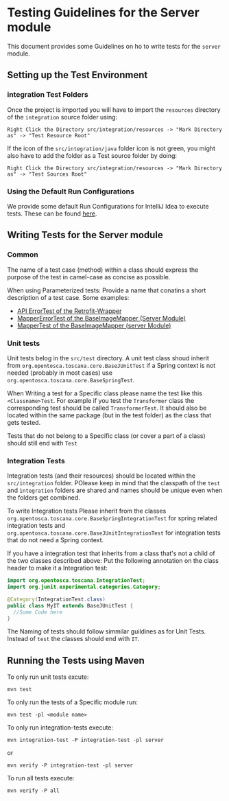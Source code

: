 # Testing Guidelines for the Server module

This document provides some Guidelines on ho to write tests for the `server` module.

## Setting up the Test Environment

### integration Test Folders

Once the project is imported you will have to import the `resources` directory of the `integration` source folder using:

```
Right Click the Directory src/integration/resources -> "Mark Directory as" -> "Test Resource Root"
```

If the icon of the `src/integration/java` folder icon is not green, you might also have to add the folder as a Test source folder by doing:
```
Right Click the Directory src/integration/resources -> "Mark Directory as" -> "Test Sources Root"
```

### Using the Default Run Configurations

We provide some default Run Configurations for IntelliJ Idea to execute tests. These can be found [here](../config/test-run-configurations).

## Writing Tests for the Server module

### Common

The name of a test case (method) within a class should express the purpose of the test in camel-case as concise as possible.

When using Parameterized tests: Provide a name that conatins a short description of a test case. Some examples:

- [API ErrorTest of the Retrofit-Wrapper](/retrofit-wrapper/src/test/java/org/opentosca/toscana/retrofit/api/ErrorTest.java)
- [MapperErrorTest of the BaseImageMapper (Server Module)](/server/src/test/java/org/opentosca/toscana/plugins/kubernetes/docker/mapper/MapperErrorTest.java)
- [MapperTest of the BaseImageMapper (server Module)](/server/src/test/java/org/opentosca/toscana/plugins/kubernetes/docker/mapper/MapperTest.java)

### Unit tests

Unit tests belog in the `src/test` directory. A unit test class shoud inherit from `org.opentosca.toscana.core.BaseJUnitTest` if a Spring context is not needed (probably in most cases) use `org.opentosca.toscana.core.BaseSpringTest`.

When Writing a test for a Specific class please name the test like this `<Classname>Test`. For example if you test the `Transformer` class the corresponding test should be called `TransformerTest`. It should also be located within the same package (but in the test folder) as the class that gets tested.

Tests that do not belong to a Specific class (or cover a part of a class) should still end with `Test`


### Integration Tests

Integration tests (and their resources) should be located within the `src/integration` folder. POlease keep in mind that the classpath of the `test` and `ìntegration` folders are shared and names should be unique even when the folders get combined.

To write Integration tests Please inherit from the classes `org.opentosca.toscana.core.BaseSpringIntegrationTest` for spring related integration tests and `org.opentosca.toscana.core.BaseJUnitIntegrationTest` for integration tests that do not need a Spring context.

If you have a integration test that inherits from a class that's not a child of the two classes described above: Put the following annotation on the class header to make it a Integration test:
```java
import org.opentosca.toscana.IntegrationTest;
import org.junit.experimental.categories.Category;

@Category(IntegrationTest.class)
public class MyIT extends BaseJUnitTest {
  //Some Code here
}
```

The Naming of tests should follow simmilar guildines as for Unit Tests. Instead of `test` the classes should end with `IT`.

## Running the Tests using Maven

To only run unit tests excute:
```
mvn test
```

To only run the tests of a Specific module run:
```
mvn test -pl <module name>
```

To only run integration-tests execute:
```
mvn integration-test -P integration-test -pl server
```

or

```
mvn verify -P integration-test -pl server
```

To run all tests execute:

```
mvn verify -P all
```
